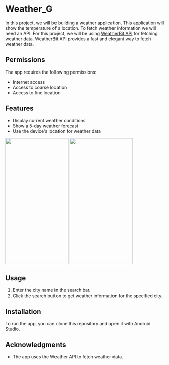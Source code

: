 # Weather_G
In this project, we will be building a weather application.
This application will show the temperature of a location.
To fetch weather information we will need an API.
For this project, we will be using [WeatherBit API](https://www.weatherapi.com/) for fetching weather data. 
WeatherBit API provides a fast and elegant way to fetch weather data. 

## Permissions

The app requires the following permissions:
- Internet access
- Access to coarse location
- Access to fine location

## Features

- Display current weather conditions
- Show a 5-day weather forecast
- Use the device's location for weather data
  
<img src="https://user-images.githubusercontent.com/114848454/226999872-3f249f20-6b57-4c5a-8bb3-ce49038a6c67.png" width="200" height="400" />

<img src="https://user-images.githubusercontent.com/114848454/226999606-9b034e2c-c88c-4179-ae5f-a3644aba5544.png" width="200" height="400" />

## Usage

1. Enter the city name in the search bar.
2. Click the search button to get weather information for the specified city.

## Installation

To run the app, you can clone this repository and open it with Android Studio.


## Acknowledgments

- The app uses the Weather API to fetch weather data.






